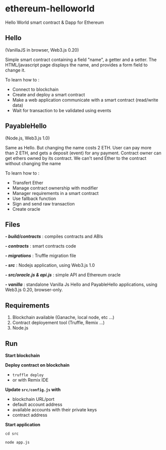 # ethereum-helloworld
Hello World smart contract & Dapp for Ethereum


## Hello
(VanillaJS in browser, Web3.js 0.20)

Simple smart contract containing a field "name", a getter and a setter.
The HTML/javascript page displays the name, and provides a form field to change it.

To learn how to :
- Connect to blockchain
- Create and deploy a smart contract
- Make a web application communicate with a smart contract (read/write data)
- Wait for transaction to be validated using events


## PayableHello
(Node.js, Web3.js 1.0)

Same as Hello. But changing the name costs 2 ETH.
User can pay more than 2 ETH, and gets a deposit (event) for any payment.
Contract owner can get ethers owned by its contract.
We can't send Ether to the contract without changing the name

To learn how to :
- Transfert Ether
- Manage contract ownership with modifier
- Manager requirements in a smart contract
- Use fallback function
- Sign and send raw transaction
- Create oracle


## Files
_**- build/contracts**_ : compiles contracts and ABIs

**_- contracts_** : smart contracts code

**_- migrations_** : Truffle migration file

**_- src_** : Nodejs application, using Web3.js 1.0

**_- src/oracle.js & api.js_** : simple API and Ethereum oracle

**_- vanilla_** : standalone Vanilla Js Hello and PayableHello applications, using Web3.js 0.20, browser-only.


## Requirements
1. Blockchain available (Ganache, local node, etc ...)
2. Contract deployement tool (Truffle, Remix ...)
3. Node.js


## Run
**Start blockchain**

**Deploy contract on blockchain**
- ``truffle deploy`` 
- or with Remix IDE

**Update ``src/config.js`` with**
 - blockchain URL/port
 - default account address
 - available accounts with their private keys
 - contract address
 
**Start application** 

``cd src``

``node app.js``
 
